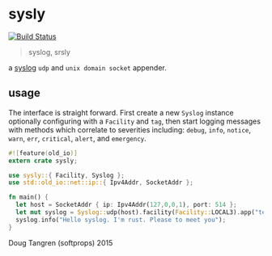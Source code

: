 # sysly

[![Build Status](https://travis-ci.org/softprops/sysly.svg?branch=master)](https://travis-ci.org/softprops/sysly)

> syslog, srsly

a [syslog](https://tools.ietf.org/html/rfc5424) `udp` and `unix domain socket` appender.


## usage

The interface is straight forward. First create a new `Syslog` instance optionally configuring with a
`Facility` and `tag`, then start logging messages with methods which correlate to severities including: 
`debug`, `info`, `notice`, `warn`, `err`, `critical`, `alert`, and `emergency`.

```rust
#![feature(old_io)]
extern crate sysly;

use sysly::{ Facility, Syslog };
use std::old_io::net::ip::{ Ipv4Addr, SocketAddr };

fn main() {
  let host = SocketAddr { ip: Ipv4Addr(127,0,0,1), port: 514 };
  let mut syslog = Syslog::udp(host).facility(Facility::LOCAL3).app("test");
  syslog.info("Hello syslog. I'm rust. Please to meet you");
}
```

Doug Tangren (softprops) 2015
